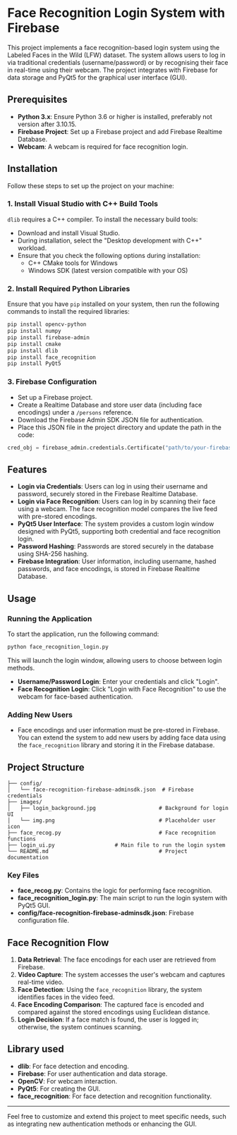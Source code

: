 # Face Recognition Login System with Firebase

This project implements a face recognition-based login system using the Labeled Faces in the Wild \(LFW\) dataset. The system allows users to log in via traditional credentials \(username/password\) or by recognising their face in real-time using their webcam. The project integrates with Firebase for data storage and PyQt5 for the graphical user interface \(GUI\).

## Prerequisites
- **Python 3.x**: Ensure Python 3.6 or higher is installed, preferably not version after 3.10.15.
- **Firebase Project**: Set up a Firebase project and add Firebase Realtime Database.
- **Webcam**: A webcam is required for face recognition login.
## Installation

Follow these steps to set up the project on your machine:

### 1. Install Visual Studio with C++ Build Tools
`dlib` requires a C++ compiler. To install the necessary build tools:
- Download and install Visual Studio.
- During installation, select the "Desktop development with C++" workload.
- Ensure that you check the following options during installation:
  - C++ CMake tools for Windows
  - Windows SDK \(latest version compatible with your OS\)

### 2. Install Required Python Libraries
Ensure that you have `pip` installed on your system, then run the following commands to install the required libraries:

```bash
pip install opencv-python
pip install numpy
pip install firebase-admin
pip install cmake
pip install dlib
pip install face_recognition
pip install PyQt5
```

### 3. Firebase Configuration
- Set up a Firebase project.
- Create a Realtime Database and store user data \(including face encodings\) under a `/persons` reference.
- Download the Firebase Admin SDK JSON file for authentication.
- Place this JSON file in the project directory and update the path in the code:
  
```python
cred_obj = firebase_admin.credentials.Certificate("path/to/your-firebase-adminsdk.json")
```

## Features
- **Login via Credentials**: Users can log in using their username and password, securely stored in the Firebase Realtime Database.
- **Login via Face Recognition**: Users can log in by scanning their face using a webcam. The face recognition model compares the live feed with pre-stored encodings.
- **PyQt5 User Interface**: The system provides a custom login window designed with PyQt5, supporting both credential and face recognition login.
- **Password Hashing**: Passwords are stored securely in the database using SHA-256 hashing.
- **Firebase Integration**: User information, including username, hashed passwords, and face encodings, is stored in Firebase Realtime Database.

## Usage

### Running the Application
To start the application, run the following command:

```bash
python face_recognition_login.py
```

This will launch the login window, allowing users to choose between login methods.

- **Username/Password Login**: Enter your credentials and click "Login".
- **Face Recognition Login**: Click "Login with Face Recognition" to use the webcam for face-based authentication.

### Adding New Users
- Face encodings and user information must be pre-stored in Firebase. You can extend the system to add new users by adding face data using the `face_recognition` library and storing it in the Firebase database.

## Project Structure

```plaintext
├── config/
│   └── face-recognition-firebase-adminsdk.json  # Firebase credentials
├── images/
│   ├── login_background.jpg                    # Background for login UI
│   └── img.png                                 # Placeholder user icon
├── face_recog.py                               # Face recognition functions
├── login_ui.py                   # Main file to run the login system
└── README.md                                   # Project documentation
```

### Key Files
- **face_recog.py**: Contains the logic for performing face recognition.
- **face_recognition_login.py**: The main script to run the login system with PyQt5 GUI.
- **config/face-recognition-firebase-adminsdk.json**: Firebase configuration file.

## Face Recognition Flow

1. **Data Retrieval**: The face encodings for each user are retrieved from Firebase.
2. **Video Capture**: The system accesses the user's webcam and captures real-time video.
3. **Face Detection**: Using the `face_recognition` library, the system identifies faces in the video feed.
4. **Face Encoding Comparison**: The captured face is encoded and compared against the stored encodings using Euclidean distance.
5. **Login Decision**: If a face match is found, the user is logged in; otherwise, the system continues scanning.

## Library used

- **dlib**: For face detection and encoding.
- **Firebase**: For user authentication and data storage.
- **OpenCV**: For webcam interaction.
- **PyQt5**: For creating the GUI.
- **face_recognition**: For face detection and recognition functionality.

---

Feel free to customize and extend this project to meet specific needs, such as integrating new authentication methods or enhancing the GUI.
